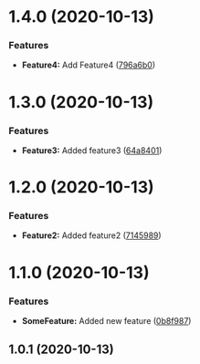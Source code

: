 # 1.4.0 (2020-10-13)


### Features

* **Feature4:** Add Feature4 ([796a6b0](https://github.com/astronoka/test_conventional_commits/commit/796a6b099e44d76f25a825309eb627713700153c))



# 1.3.0 (2020-10-13)


### Features

* **Feature3:** Added feature3 ([64a8401](https://github.com/astronoka/test_conventional_commits/commit/64a8401c736755479a905278639678f8b82311b6))



# 1.2.0 (2020-10-13)


### Features

* **Feature2:** Added feature2 ([7145989](https://github.com/astronoka/test_conventional_commits/commit/714598959e316b1f426861b6224fb89334ce045e))



# 1.1.0 (2020-10-13)


### Features

* **SomeFeature:** Added new feature ([0b8f987](https://github.com/astronoka/test_conventional_commits/commit/0b8f987ae76ba1fe4fb9988b75dae4c731ae85b5))



## 1.0.1 (2020-10-13)



